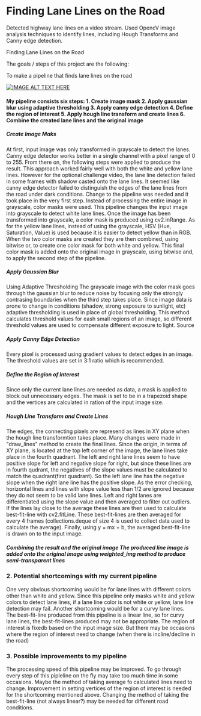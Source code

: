 # Finding Lane Lines on the Road
Detected highway lane lines on a video stream. Used OpencV image analysis techniques to identify lines, including Hough Transforms and Canny edge detection.

Finding Lane Lines on the Road

The goals / steps of this project are the following:

To make a pipeline that finds lane lines on the road

[![IMAGE ALT TEXT HERE](https://img.youtube.com/vi/2ULM1XtvJBc/0.jpg)](https://www.youtube.com/watch?v=2ULM1XtvJBc)



#### My pipeline consists six steps: 1. Create image mask 2. Apply gaussian blur using adaptive thresholding 3. Apply canny edge detection 4. Define the region of interest 5. Apply hough line transform and create lines 6. Combine the created lane lines and the original image

##### Create Image Maks 
At first, input image was only transformed in grayscale to detect the lanes. Canny edge detector works better in a single channel with a pixel range of 0 to 255. From there on, the following steps were applied to produce the result. This approach worked fairly well with both the white and yellow lane lines. However for the optional challenge video, the lane line detection failed in some frames with shadow casted onto the lane lines. It seemed like canny edge detector failed to distinguish the edges of the lane lines from the road under dark conditions. Change to the pipeline was needed and it took place in the very first step. Instead of processing the entire image in grayscale, color masks were used. This pipeline changes the input image into grayscale to detect white lane lines. Once the image has been transformed into grayscale, a color mask is produced using cv2.inRange. As for the yellow lane lines, instead of using the grayscale, HSV (Hue, Saturation, Value) is used because it is easier to detect yellow than in RGB. When the two color masks are created they are then combined, using bitwise or, to create one color mask for both white and yellow. This final color mask is added onto the original image in grayscale, using bitwise and, to apply the second step of the pipeline.

##### Apply Gaussian Blur 
Using Adaptive Thresholding The grayscale image with the color mask goes through the gaussian blur to reduce noise by focusing only the strongly contrasing boundaries when the third step takes place. Since image data is prone to change in conditions (shadow, strong exposure to sunlight, etc) adaptive thresholding is used in place of global thresholding. This method calculates threshold values for eash small regions of an image, so different threshold values are used to compensate different exposure to light. Source

##### Apply Canny Edge Detection 
Every pixel is processed using gradient values to detect edges in an image. The threshold values are set in 3:1 ratio which is recommended.

##### Define the Region of Interest 
Since only the current lane lines are needed as data, a mask is applied to block out unnecessary edges. The mask is set to be in a trapezoid shape and the vertices are calculated in ration of the input image size.

##### Hough Line Transform and Create Lines 
The edges, the connecting pixels are represend as lines in XY plane when the hough line transformtion takes place. Many changes were made in "draw_lines" method to create the final lines. Since the origin, in terms of XY plane, is located at the top left corner of the image, the lane lines take place in the fourth quadrant. The left and right lane lines seem to have positive slope for left and negative slope for right, but since these lines are in fourth qudrant, the negatives of the slope values must be calculated to match the quadrant(first quadrant). So the left lane line has the negative slope when the right lane line has the positive slope. As the error checking, horizontal lines and lines with slope value less than 1/2 are ignored because they do not seem to be valid lane lines. Left and right lanes are differentiated using the slope value and then averaged to filter out outliers. If the lines lay close to the average these lines are then used to calculate best-fit-line with cv2.fitLine. These best-fit-lines are then averaged for every 4 frames (collections.deque of size 4 is used to collect data used to calculate the average). Finally, using y = mx + b, the averaged best-fit-line is drawn on to the input image.

##### Combining the result and the original image The produced line image is added onto the original image using weighted_img method to produce semi-transparent lines

### 2. Potential shortcomings with my current pipeline 
One very obvious shortcoming would be for lane lines with different colors other than white and yellow. Since this pipeline only masks white and yellow colors to detect lane lines, if a lane line color is not white or yellow, lane line detection may fail. Another shortcoming would be for a curvy lane lines. The best-fit-line produced from this pipeline is a linear line, so for curvy lane lines, the best-fit-lines produced may not be appropriate. The region of interest is fixedb based on the input image size. But there may be occasions where the region of interest need to change (when there is incline/decline in the road)

### 3. Possible improvements to my pipeline 
The processing speed of this pipeline may be improved. To go through every step of this pipleline on the fly may take too much time in some occasions. Maybe the method of taking average fo calculated lines need to change. Improvement in setting vertices of the region of interest is needed for the shortcoming mentioned above. Changing the method of taking the best-fit-line (not always linear?) may be needed for different road conditions.
